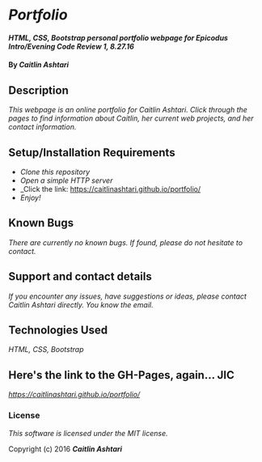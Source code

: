 # _Portfolio_

#### _HTML, CSS, Bootstrap personal portfolio webpage for Epicodus Intro/Evening Code Review 1, 8.27.16_

#### By _**Caitlin Ashtari**_

## Description

_This webpage is an online portfolio for Caitlin Ashtari. Click through the pages to find information about Caitlin, her current web projects, and her contact information._

## Setup/Installation Requirements

* _Clone this repository_
* _Open a simple HTTP server_
* _Click the link: https://caitlinashtari.github.io/portfolio/
* _Enjoy!_

## Known Bugs

_There are currently no known bugs. If found, please do not hesitate to contact._

## Support and contact details

_If you encounter any issues, have suggestions or ideas, please contact Caitlin Ashtari directly. You know the email._

## Technologies Used

_HTML, CSS, Bootstrap_

## Here's the link to the GH-Pages, again... JIC

_https://caitlinashtari.github.io/portfolio/_

### License

*This software is licensed under the MIT license.*

Copyright (c) 2016 **_Caitlin Ashtari_**
